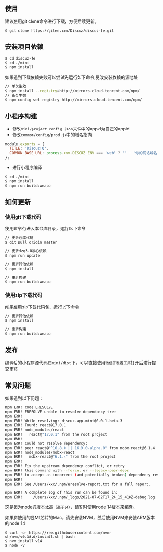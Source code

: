 ## 使用

建议使用git clone命令进行下载，方便后续更新。

```bash
$ git clone https://gitee.com/Discuz/discuz-fe.git
```

## 安装项目依赖

```bash
$ cd discuz-fe
$ cd ./mini
$ npm install
```

如果遇到下载依赖失败可以尝试先运行如下命令,更改安装依赖的源地址
```bash
// 单次生效
$ npm install --registry=http://mirrors.cloud.tencent.com/npm/
// 永久生效
$ npm config set registry http://mirrors.cloud.tencent.com/npm/
```

## 小程序构建

- 修改`mini/project.config.json`文件中的appid为自己的appid
- 修改`common/config/prod.js`中的域名指向

```js
module.exports = {
  TITLE: 'Discuz!Q',
  COMMON_BASE_URL: process.env.DISCUZ_ENV === 'web' ? '' : '你的网站域名',
};
```
- 进行小程序编译

```bash
$ cd ./mini
$ npm install
$ npm run build:weapp
```

## 如何更新

### 使用git下载代码

使用命令行进入本仓库目录，运行以下命令

```bash
// 更新仓库代码
$ git pull origin master

// 更新dzq3.0核心依赖
$ npm run update

// 更新其他依赖
$ npm install

// 重新构建
$ npm run build:weapp
```

### 使用zip下载代码

如果使用zip下载代码包，运行以下命令

```bash
// 更新其他依赖
$ npm install

// 重新构建
$ npm run build:weapp
```

## 发布

编译后的小程序源代码在`mini/dist`下，可以直接使用`微信开发者工具`打开后进行提交审核

## 常见问题

如果遇到以下问题：
```bash
npm ERR! code ERESOLVE
npm ERR! ERESOLVE unable to resolve dependency tree
npm ERR! 
npm ERR! While resolving: discuz-app-mini@0.0.1-beta.3
npm ERR! Found: react@17.0.1
npm ERR! node_modules/react
npm ERR!   react@"17.0.1" from the root project
npm ERR! 
npm ERR! Could not resolve dependency:
npm ERR! peer react@"^16.8.0 || 16.9.0-alpha.0" from mobx-react@6.1.4
npm ERR! node_modules/mobx-react
npm ERR!   mobx-react@"6.1.4" from the root project
npm ERR! 
npm ERR! Fix the upstream dependency conflict, or retry
npm ERR! this command with --force, or --legacy-peer-deps
npm ERR! to accept an incorrect (and potentially broken) dependency resolution.
npm ERR! 
npm ERR! See /Users/xxx/.npm/eresolve-report.txt for a full report.

npm ERR! A complete log of this run can be found in:
npm ERR!     /Users/xxx/.npm/_logs/2021-07-02T17_24_15_418Z-debug.log
```

这是因为node的版本太高`（高于14）`，请暂时使用node 14版本来编译。

如果你使用的是M1芯片的Mac，请先安装NVM，然后使用NVM来安装ARM版本的node 14

```
$ curl -o- https://raw.githubusercontent.com/nvm-sh/nvm/v0.38.0/install.sh | bash
$ nvm install v14
$ node -v
```